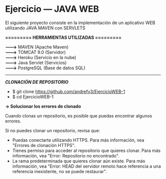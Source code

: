 # Ejercicio — JAVA WEB
El siguiente proyecto consiste en la implementación de un aplicativo WEB utilizando JAVA MAVEN con SERVLETS

**========= HERRAMIENTAS UTILIZADAS =========**

 **———>** MAVEN (Apache Maven)  
 **———>** TOMCAT 9.0 (Servidor)  
 **———>** Heroku (Servicio en la nube)  
 **———>** Java Servlet (Servicios)  
 **———>** PostgreSQL (Base de datos SQL)
 
 -------------------------------------------
 ***CLONACIÓN DE REPOSITORIO***  
 * $ git clone https://github.com/andrefv3/EjercicioWEB-1
 * $ cd EjercicioWEB-1
 
**-> Solucionar los errores de clonado**  

Cuando clonas un repositorio, es posible que puedas encontrar algunos errores.  

Si no puedes clonar un repositorio, revisa que:  

* Puedas conectarte utilizando HTTPS. Para más información, vea "Errores de clonación HTTPS".  
* Tienes permiso para acceder al repositorio que quieres clonar. Para más información, vea "Error: Repositorio no encontrado".  
* La rama predeterminada que quieres clonar aún existe. Para más información, vea "Error: HEAD del servidor remoto hace referencia a una referencia inexistente, no se puede restaurar".  
